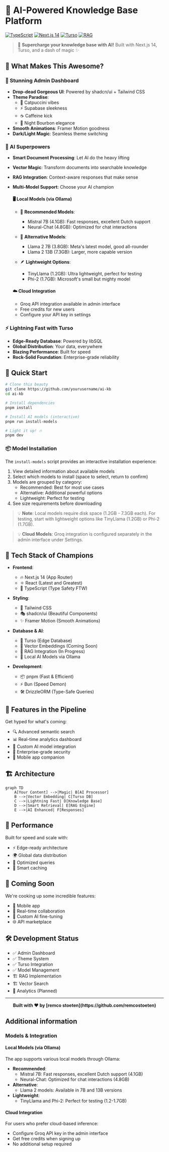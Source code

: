 # 🚀 AI-Powered Knowledge Base Platform

[![TypeScript](https://img.shields.io/badge/TypeScript-007ACC?style=flat-square&logo=typescript&logoColor=white)]()
[![Next.js 14](https://img.shields.io/badge/Next.js_14-black?style=flat-square&logo=next.js&logoColor=white)]()
[![Turso](https://img.shields.io/badge/Turso-00ADD8?style=flat-square&logo=sqlite&logoColor=white)]()
[![RAG](https://img.shields.io/badge/RAG-🔥-yellow?style=flat-square)]()

> 🌟 **Supercharge your knowledge base with AI!** Built with Next.js 14, Turso, and a dash of magic ✨

## 🎯 What Makes This Awesome?

### 🎨 Stunning Admin Dashboard
- **Drop-dead Gorgeous UI**: Powered by shadcn/ui + Tailwind CSS
- **Theme Paradise**: 
  - 🎨 Catpuccini vibes
  - ⚡ Supabase sleekness
  - ☕ Caffeine kick
  - 🌙 Night Bourbon elegance
- **Smooth Animations**: Framer Motion goodness
- **Dark/Light Magic**: Seamless theme switching

### 🧠 AI Superpowers
- **Smart Document Processing**: Let AI do the heavy lifting
- **Vector Magic**: Transform documents into searchable knowledge
- **RAG Integration**: Context-aware responses that make sense
- **Multi-Model Support**: Choose your AI champion
  
  #### 🖥️ Local Models (via Ollama)
  - 🚀 **Recommended Models**:
    - Mistral 7B (4.1GB): Fast responses, excellent Dutch support
    - Neural-Chat (4.8GB): Optimized for chat interactions
  
  - 🔄 **Alternative Models**:
    - Llama 2 7B (3.8GB): Meta's latest model, good all-rounder
    - Llama 2 13B (7.3GB): Larger, more capable version
  
  - 🪶 **Lightweight Options**:
    - TinyLlama (1.2GB): Ultra lightweight, perfect for testing
    - Phi-2 (1.7GB): Microsoft's small but mighty model
  
  #### ☁️ Cloud Integration
  - Groq API integration available in admin interface
  - Free credits for new users
  - Configure your API key in settings

### ⚡ Lightning Fast with Turso
- **Edge-Ready Database**: Powered by libSQL
- **Global Distribution**: Your data, everywhere
- **Blazing Performance**: Built for speed
- **Rock-Solid Foundation**: Enterprise-grade reliability

## 🚀 Quick Start

```bash
# Clone this beauty
git clone https://github.com/yourusername/ai-kb
cd ai-kb

# Install dependencies
pnpm install

# Install AI models (interactive)
pnpm run install-models

# Light it up! 🔥
pnpm dev
```

### 📦 Model Installation

The `install-models` script provides an interactive installation experience:

1. View detailed information about available models
2. Select which models to install (space to select, return to confirm)
3. Models are grouped by category:
   - Recommended: Best for most use cases
   - Alternative: Additional powerful options
   - Lightweight: Perfect for testing
4. See size requirements before downloading

> 💡 **Note**: Local models require disk space (1.2GB - 7.3GB each). For testing, start with lightweight options like TinyLlama (1.2GB) or Phi-2 (1.7GB).

> 💡 **Cloud Models**: Groq integration is configured separately in the admin interface under Settings.

## 💪 Tech Stack of Champions

- **Frontend**: 
  - 🔥 Next.js 14 (App Router)
  - ⚛️ React (Latest and Greatest)
  - 📘 TypeScript (Type Safety FTW)
  
- **Styling**: 
  - 🎨 Tailwind CSS
  - 🎭 shadcn/ui (Beautiful Components)
  - ✨ Framer Motion (Smooth Animations)
  
- **Database & AI**: 
  - 🚀 Turso (Edge Database)
  - 🧠 Vector Embeddings (Coming Soon)
  - 🤖 RAG Integration (In Progress)
  - 🎯 Local AI Models via Ollama

- **Development**: 
  - 📦 pnpm (Fast & Efficient)
  - ⚡ Bun (Speed Demon)
  - 🛠️ DrizzleORM (Type-Safe Queries)

## 🌈 Features in the Pipeline

Get hyped for what's coming:
- 🔍 Advanced semantic search
- 📊 Real-time analytics dashboard
- 🤖 Custom AI model integration
- 🔐 Enterprise-grade security
- 📱 Mobile app companion

## 🏗️ Architecture

```mermaid
graph TD
    A[Your Content] -->|Magic| B[AI Processor]
    B -->|Vector Embedding| C[Turso DB]
    C -->|Lightning Fast| D[Knowledge Base]
    D -->|Smart Retrieval| E[RAG Engine]
    E -->|AI Enhanced| F[Responses]
```

## 🚀 Performance

Built for speed and scale with:
- ⚡ Edge-ready architecture
- 🌍 Global data distribution
- 🚄 Optimized queries
- 🎯 Smart caching

## 🌟 Coming Soon

We're cooking up some incredible features:
- 📱 Mobile app
- 🔄 Real-time collaboration
- 🎯 Custom AI fine-tuning
- 🌐 API marketplace

## 🛠️ Development Status

- ✅ Admin Dashboard
- ✅ Theme System
- ✅ Turso Integration
- ✅ Model Management
- 🏗️ RAG Implementation
- 🏗️ Vector Search
- 🎯 Analytics (Planned)

---

<p align="center">
  <strong>Built with ❤️ by [remco stoeten](https://github.com/remcostoeten)</strong>
</p>

## Additional information

### Models & Integration

#### Local Models (via Ollama)
The app supports various local models through Ollama:
- **Recommended**:
  - Mistral 7B: Fast responses, excellent Dutch support (4.1GB)
  - Neural-Chat: Optimized for chat interactions (4.8GB)
- **Alternative**:
  - Llama 2 models: Available in 7B and 13B versions
- **Lightweight**:
  - TinyLlama and Phi-2: Perfect for testing (1.2-1.7GB)

#### Cloud Integration
For users who prefer cloud-based inference:
- Configure Groq API key in the admin interface
- Get free credits when signing up
- No additional setup required